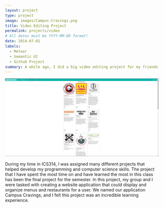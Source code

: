 ```yaml
---
layout: project
type: project
image: images/Campus-Cravings.png
title: Video Editing Project
permalink: projects/video
# All dates must be YYYY-MM-DD format!
date: 2014-07-01
labels:
  - Meteor
  - Semantic UI
  - Github Project
summary: A while ago, I did a big video editing project for my friends. 
---
```

<img class="ui medium right floated rounded image" src="/images/m2-list-restaurants-1.png">

During my time in ICS314, I was assigned many different projects that helped develop my programming and computer science skills. The project that I have spent the most time on and have learned the most in this class has been the final project for the semester. In this project, my group and I were tasked with creating a website application that could display and organize menus and restaurants for a user. We named our application Campus Cravings, and I felt this project was an incredible learning experience.

